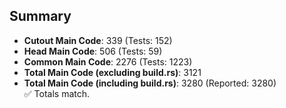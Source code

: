 ## Summary

- **Cutout Main Code**: 339 (Tests: 152)  
- **Head Main Code**: 506 (Tests: 59)  
- **Common Main Code**: 2276 (Tests: 1223)  
- **Total Main Code (excluding build.rs)**: 3121  
- **Total Main Code (including build.rs)**: 3280 (Reported: 3280)  
✅ Totals match.
